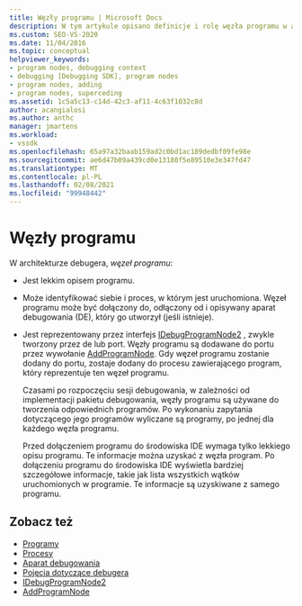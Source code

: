 ```yaml
---
title: Węzły programu | Microsoft Docs
description: W tym artykule opisano definicje i rolę węzła programu w architekturze debugera w programie Visual Studio.
ms.custom: SEO-VS-2020
ms.date: 11/04/2016
ms.topic: conceptual
helpviewer_keywords:
- program nodes, debugging context
- debugging [Debugging SDK], program nodes
- program nodes, adding
- program nodes, superceding
ms.assetid: 1c5a5c13-c14d-42c3-af11-4c63f1032c8d
author: acangialosi
ms.author: anthc
manager: jmartens
ms.workload:
- vssdk
ms.openlocfilehash: 65a97a32baab159ad2c0bd1ac189dedbf09fe98e
ms.sourcegitcommit: ae6d47b09a439cd0e13180f5e89510e3e347fd47
ms.translationtype: MT
ms.contentlocale: pl-PL
ms.lasthandoff: 02/08/2021
ms.locfileid: "99948442"
---
```

# <a name="program-nodes"></a>Węzły programu
W architekturze debugera, *węzeł programu*:

- Jest lekkim opisem programu.

- Może identyfikować siebie i proces, w którym jest uruchomiona. Węzeł programu może być dołączony do, odłączony od i opisywany aparat debugowania (DE), który go utworzył (jeśli istnieje).

- Jest reprezentowany przez interfejs [IDebugProgramNode2](../../extensibility/debugger/reference/idebugprogramnode2.md) , zwykle tworzony przez de lub port. Węzły programu są dodawane do portu przez wywołanie [AddProgramNode](../../extensibility/debugger/reference/idebugportnotify2-addprogramnode.md). Gdy węzeł programu zostanie dodany do portu, zostaje dodany do procesu zawierającego program, który reprezentuje ten węzeł programu.

  Czasami po rozpoczęciu sesji debugowania, w zależności od implementacji pakietu debugowania, węzły programu są używane do tworzenia odpowiednich programów. Po wykonaniu zapytania dotyczącego jego programów wyliczane są programy, po jednej dla każdego węzła programu.

  Przed dołączeniem programu do środowiska IDE wymaga tylko lekkiego opisu programu. Te informacje można uzyskać z węzła program. Po dołączeniu programu do środowiska IDE wyświetla bardziej szczegółowe informacje, takie jak lista wszystkich wątków uruchomionych w programie. Te informacje są uzyskiwane z samego programu.

## <a name="see-also"></a>Zobacz też
- [Programy](../../extensibility/debugger/programs.md)
- [Procesy](../../extensibility/debugger/processes.md)
- [Aparat debugowania](../../extensibility/debugger/debug-engine.md)
- [Pojęcia dotyczące debugera](../../extensibility/debugger/debugger-concepts.md)
- [IDebugProgramNode2](../../extensibility/debugger/reference/idebugprogramnode2.md)
- [AddProgramNode](../../extensibility/debugger/reference/idebugportnotify2-addprogramnode.md)
